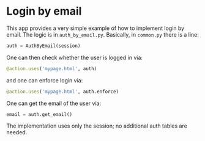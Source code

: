 # Login by email

This app provides a very simple example of how to implement login by email. 
The logic is in `auth_by_email.py`.  Basically, in `common.py` there is a line: 

```python
auth = AuthByEmail(session)
```

One can then check whether the user is logged in via: 

```python
@action.uses('mypage.html', auth)
```

and one can enforce login via: 

```python
@action.uses('mypage.html', auth.enforce)
```

One can get the email of the user via: 

```python
email = auth.get_email()
```

The implementation uses only the session; no additional auth tables are needed. 


